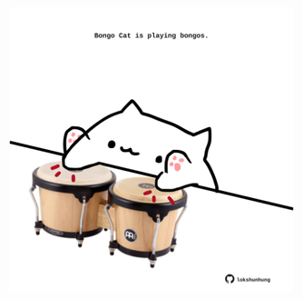 <!-- built at 07/02/2021, 03:01:33 UTC -->
<p align="center">
  <img width="500" height="500" src="./ReadmeImage.svg">
</p>
